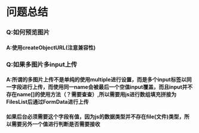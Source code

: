 # 问题总结
### Q:如何预览图片
#### A:使用createObjectURL(注意兼容性)

### Q:如果多图片多input上传
#### A:所谓的多图片上传不是单纯的使用multiple进行设置，而是多个input标签以同一字段进行上传，而使用同一name会被最后一个空值input覆盖，而且input并不存在name[]的使用方法（？需要查查）,所以需要用js进行数组填充拼接为FilesList后通过FormData进行上传
#### 如果后台必须需要这个字段有值，因为js的数据类型并不存在file(文件)类型，所以需要另外一个值进行判断是否需要接收

